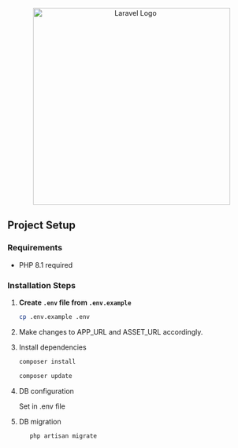 <p align="center">
    <a href="https://laravel.com" target="_blank">
        <img src="https://raw.githubusercontent.com/laravel/art/master/logo-lockup/5%20SVG/2%20CMYK/1%20Full%20Color/laravel-logolockup-cmyk-red.svg" width="400" alt="Laravel Logo">
    </a>
</p>

## Project Setup

### **Requirements**
- PHP 8.1 required

### **Installation Steps**
1. **Create `.env` file from `.env.example`**  
   ```sh
   cp .env.example .env
2. Make changes to APP_URL and ASSET_URL accordingly.

3. Install dependencies
    ```sh
    composer install
    
    composer update

4. DB configuration

    Set in .env file
    
 5. DB migration 
     ```sh
        php artisan migrate
